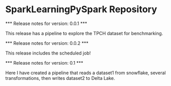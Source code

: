 # SparkLearningPySpark Repository

*** Release notes for version: 0.0.1 ***

This release has a pipeline to explore the TPCH dataset for benchmarking. 

*** Release notes for version: 0.0.2 ***

This release includes the scheduled job!

*** Release notes for version: 0.1 ***

Here I have created a pipeline that reads a dataset1 from snowflake, several transformations, then writes dataset2 to Delta Lake.